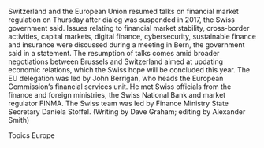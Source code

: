 Switzerland and the European Union resumed talks on financial market regulation on Thursday after dialog was suspended in 2017, the Swiss government said.
Issues relating to financial market stability, cross-border activities, capital markets, digital finance, cybersecurity, sustainable finance and insurance were discussed during a meeting in Bern, the government said in a statement.
The resumption of talks comes amid broader negotiations between Brussels and Switzerland aimed at updating economic relations, which the Swiss hope will be concluded this year.
The EU delegation was led by John Berrigan, who heads the European Commission’s financial services unit.
He met Swiss officials from the finance and foreign ministries, the Swiss National Bank and market regulator FINMA.
The Swiss team was led by Finance Ministry State Secretary Daniela Stoffel.
(Writing by Dave Graham; editing by Alexander Smith)

Topics
Europe
